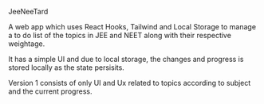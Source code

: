 JeeNeeTard 

A web app which uses React Hooks, Tailwind and Local Storage to manage a to do list of the topics in JEE and NEET along with their respective weightage.

It has a simple UI and due to local storage, the changes and progress is stored locally as the state persisits.

Version 1 consists of only UI and Ux related to topics according to subject and the current progress.
